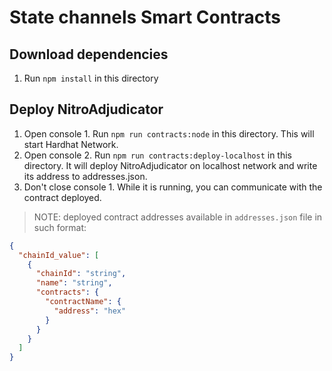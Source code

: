 # State channels Smart Contracts

## Download dependencies

1. Run `npm install` in this directory

## Deploy NitroAdjudicator

1. Open console 1. Run `npm run contracts:node` in this directory. This will start Hardhat Network.
2. Open console 2. Run `npm run contracts:deploy-localhost` in this directory. It will deploy NitroAdjudicator on localhost network and write its address to addresses.json.
3. Don't close console 1. While it is running, you can communicate with the contract deployed.

> NOTE: deployed contract addresses available in `addresses.json` file in such format:

```json
{
  "chainId_value": [
    {
      "chainId": "string",
      "name": "string",
      "contracts": {
        "contractName": {
          "address": "hex"
        }
      }
    }
  ]
}
```
